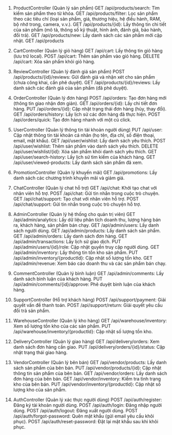 1. ProductController (Quản lý sản phẩm)
GET /api/products/search: Tìm kiếm sản phẩm theo từ khóa.
GET /api/products/filter: Lọc sản phẩm theo các tiêu chí (loại sản phẩm, giá, thương hiệu, hệ điều hành, RAM, bộ nhớ trong, camera, v.v.).
GET /api/products/{id}: Lấy thông tin chi tiết của sản phẩm (mô tả, thông số kỹ thuật, hình ảnh, đánh giá, bảo hành, đổi trả).
GET /api/products/new: Lấy danh sách các sản phẩm mới cập nhật.
GET /api/products



2. CartController (Quản lý giỏ hàng)
GET /api/cart: Lấy thông tin giỏ hàng (lưu trữ local).
POST /api/cart: Thêm sản phẩm vào giỏ hàng.
DELETE /api/cart: Xóa sản phẩm khỏi giỏ hàng.
3. ReviewController (Quản lý đánh giá sản phẩm)
POST /api/products/{id}/reviews: Gửi đánh giá và nhận xét cho sản phẩm (chưa công khai, cần phê duyệt).
GET /api/products/{id}/reviews: Lấy danh sách các đánh giá của sản phẩm (đã phê duyệt).
4. OrderController (Quản lý đơn hàng)
POST /api/orders: Tạo đơn hàng mới (thông tin giao nhận đơn giản).
GET /api/orders/{id}: Lấy chi tiết đơn hàng.
PUT /api/orders/{id}: Cập nhật trạng thái đơn hàng (hủy, thay đổi).
GET /api/orders/history: Lấy lịch sử các đơn hàng đã thực hiện.
POST /api/orders/quick: Tạo đơn hàng nhanh với một cú click.
5. UserController (Quản lý thông tin tài khoản người dùng)
PUT /api/user: Cập nhật thông tin tài khoản cá nhân (họ tên, địa chỉ, số điện thoại, email, mật khẩu).
GET /api/user/wishlist: Lấy danh sách yêu thích.
POST /api/user/wishlist: Thêm sản phẩm vào danh sách yêu thích.
DELETE /api/user/wishlist/{id}: Xóa sản phẩm khỏi danh sách yêu thích.
GET /api/user/search-history: Lấy lịch sử tìm kiếm của khách hàng.
GET /api/user/viewed-products: Lấy danh sách sản phẩm đã xem.
6. PromotionController (Quản lý khuyến mãi)
GET /api/promotions: Lấy danh sách các chương trình khuyến mãi và giảm giá.
7. ChatController (Quản lý chat hỗ trợ)
GET /api/chat: Khởi tạo chat với nhân viên hỗ trợ.
POST /api/chat: Gửi tin nhắn trong cuộc trò chuyện.
GET /api/chat/support: Tạo chat với nhân viên hỗ trợ.
POST /api/chat/support: Gửi tin nhắn trong cuộc trò chuyện hỗ trợ.
8. AdminController (Quản lý hệ thống cho quản trị viên)
GET /api/admin/analytics: Lấy dữ liệu phân tích doanh thu, lượng hàng bán ra, khách hàng, sản phẩm bán chạy.
GET /api/admin/users: Lấy danh sách người dùng.
GET /api/admin/products: Lấy danh sách sản phẩm.
GET /api/admin/orders: Lấy danh sách đơn hàng.
GET /api/admin/transactions: Lấy lịch sử giao dịch.
PUT /api/admin/users/{id}/role: Cập nhật quyền truy cập người dùng.
GET /api/admin/inventory: Lấy thông tin tồn kho sản phẩm.
PUT /api/admin/inventory/{productId}: Cập nhật số lượng tồn kho.
GET /api/admin/revenue: Xem báo cáo doanh thu và các sản phẩm bán chạy.
9. CommentController (Quản lý bình luận)
GET /api/admin/comments: Lấy danh sách bình luận của khách hàng.
PUT /api/admin/comments/{id}/approve: Phê duyệt bình luận của khách hàng.
10. SupportController (Hỗ trợ khách hàng)
POST /api/support/payment: Giải quyết vấn đề thanh toán.
POST /api/support/return: Giải quyết yêu cầu đổi trả sản phẩm.
11. WarehouseController (Quản lý kho hàng)
GET /api/warehouse/inventory: Xem số lượng tồn kho của các sản phẩm.
PUT /api/warehouse/inventory/{productId}: Cập nhật số lượng tồn kho.
12. DeliveryController (Quản lý giao hàng)
GET /api/delivery/orders: Xem danh sách đơn hàng cần giao.
PUT /api/delivery/orders/{id}/status: Cập nhật trạng thái giao hàng.
13. VendorController (Quản lý bên bán)
GET /api/vendor/products: Lấy danh sách sản phẩm của bên bán.
PUT /api/vendor/products/{id}: Cập nhật thông tin sản phẩm của bên bán.
GET /api/vendor/orders: Lấy danh sách đơn hàng của bên bán.
GET /api/vendor/inventory: Kiểm tra tình trạng kho của bên bán.
PUT /api/vendor/inventory/{productId}: Cập nhật số lượng kho của sản phẩm.



14. AuthController (Quản lý xác thực người dùng)
POST /api/auth/register: Đăng ký tài khoản người dùng.
POST /api/auth/login: Đăng nhập người dùng.
POST /api/auth/logout: Đăng xuất người dùng.
POST /api/auth/forgot-password: Quên mật khẩu (gửi email yêu cầu khôi phục).
POST /api/auth/reset-password: Đặt lại mật khẩu sau khi khôi phục.
